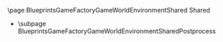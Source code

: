 \page BlueprintsGameFactoryGameWorldEnvironmentShared Shared
- \subpage BlueprintsGameFactoryGameWorldEnvironmentSharedPostprocess
